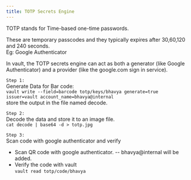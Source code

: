 ```yaml
---
title: TOTP Secrets Engine
---
```


TOTP stands for Time-based one-time passwords.  

These are temporary passcodes and they typically expires after 30,60,120 and 240 seconds.  
Eg: Google Authenticator  

In vault, the TOTP secrets engine can act as both a generator (like Google Authenticator) and a provider (like the google.com sign in service).  

`Step 1:`  
Generate Data for Bar code:  
`vault write --field=barcode totp/keys/bhavya generate=true issuer=vault account_name=bhavya@internal`   
store the output in the file named decode.  

`Step 2:`  
Decode the data and store it to an image file.  
`cat decode | base64 -d > totp.jpg`   

`Step 3:`  
Scan code with google authenticator and verify  
- Scan QR code with google authenticator.  -- bhavya@internal will be added.
- Verify the code with vault   
`vault read totp/code/bhavya`  
